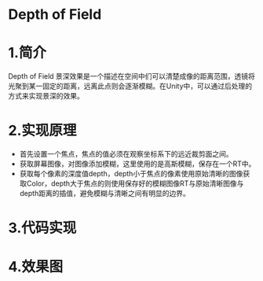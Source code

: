 # Depth of Field

# 1.简介
Depth of Field 景深效果是一个描述在空间中们可以清楚成像的距离范围，透镜将光聚到某一固定的距离，远离此点则会逐渐模糊。在Unity中，可以通过后处理的方式来实现景深的效果。
# 2.实现原理

 - 首先设置一个焦点，焦点的值必须在观察坐标系下的远近裁剪面之间。
 - 获取屏幕图像，对图像添加模糊，这里使用的是高斯模糊，保存在一个RT中。
 - 获取每个像素的深度值depth，depth小于焦点的像素使用原始清晰的图像获取Color，depth大于焦点的则使用保存好的模糊图像RT与原始清晰图像与depth距离的插值，避免模糊与清晰之间有明显的边界。

# 3.代码实现

# 4.效果图
 
